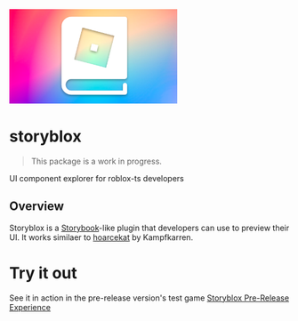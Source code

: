<img src=docs/logo.png width=60%>

# storyblox

> This package is a work in progress.

UI component explorer for roblox-ts developers

## Overview

Storyblox is a [Storybook](https://storybook.js.org)-like plugin that developers
can use to preview their UI. It works similaer to
[hoarcekat](https://github.com/Kampfkarren/hoarcekat) by Kampfkarren.

# Try it out

See it in action in the pre-release version's test game [Storyblox Pre-Release Experience](https://www.roblox.com/games/9159382473)